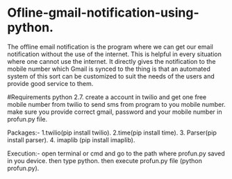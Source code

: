 # Ofline-gmail-notification-using-python.
The offline email notification is the program where we can get our email notification without the use of the internet. This is helpful in every situation where one cannot use the internet. It directly gives the notification to the mobile number which Gmail is synced to the thing is that an automated system of this sort can be customized to suit the needs of the users and provide good service to them.


#Requirements
python 2.7.
create a account in twilio and get one free mobile number from twilio to send sms from program to you mobile number.
make sure you provide correct gmail, password and your mobile number in profun.py file.


Packages:- 1.twilio(pip install twilio).
            2.time(pip install time).
            3. Parser(pip install parser).
            4. imaplib (pip install imaplib).


Execution:-
  open terminal or cmd and go to the path where profun.py saved in you device.
  then type python.
  then execute profun.py file (python profun.py).
  
  
  
